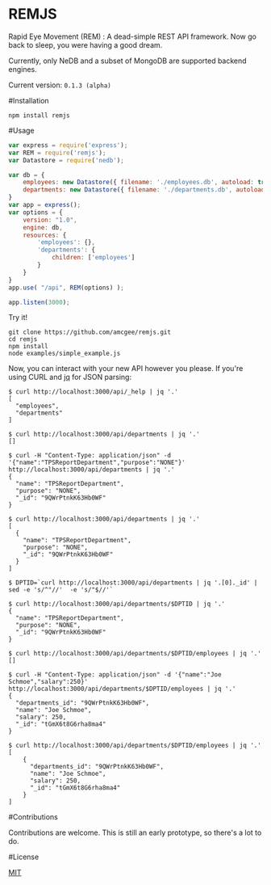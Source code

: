 # REMJS

Rapid Eye Movement (REM) : A dead-simple REST API framework.  Now go back to sleep, you were having a good dream.

Currently, only NeDB and a subset of MongoDB are supported backend engines.

Current version: `0.1.3 (alpha)`

#Installation

```shell
npm install remjs
```

#Usage

```javascript
var express = require('express');
var REM = require('remjs');
var Datastore = require('nedb');

var db = {
    employees: new Datastore({ filename: './employees.db', autoload: true }),
    departments: new Datastore({ filename: './departments.db', autoload: true })
}
var app = express();
var options = {
    version: "1.0",
    engine: db,
    resources: {
        'employees': {},
        'departments': {
            children: ['employees']
        }
    }
}
app.use( "/api", REM(options) );

app.listen(3000);
```

Try it!
```shell
git clone https://github.com/amcgee/remjs.git
cd remjs
npm install
node examples/simple_example.js
```

Now, you can interact with your new API however you please.  If you're using CURL and [jq](http://stedolan.github.io/jq/) for JSON parsing:

```shell
$ curl http://localhost:3000/api/_help | jq '.'
[
  "employees",
  "departments"
]

$ curl http://localhost:3000/api/departments | jq '.'
[]

$ curl -H "Content-Type: application/json" -d '{"name":"TPSReportDepartment","purpose":"NONE"}' http://localhost:3000/api/departments | jq '.'
{
  "name": "TPSReportDepartment",
  "purpose": "NONE",
  "_id": "9QWrPtnkK63Hb0WF"
}

$ curl http://localhost:3000/api/departments | jq '.'
[
  {
    "name": "TPSReportDepartment",
    "purpose": "NONE",
    "_id": "9QWrPtnkK63Hb0WF"
  }
]

$ DPTID=`curl http://localhost:3000/api/departments | jq '.[0]._id' | sed -e 's/^"//'  -e 's/"$//'`

$ curl http://localhost:3000/api/departments/$DPTID | jq '.'
{
  "name": "TPSReportDepartment",
  "purpose": "NONE",
  "_id": "9QWrPtnkK63Hb0WF"
}

$ curl http://localhost:3000/api/departments/$DPTID/employees | jq '.'
[]

$ curl -H "Content-Type: application/json" -d '{"name":"Joe Schmoe","salary":250}' http://localhost:3000/api/departments/$DPTID/employees | jq '.'
{
  "departments_id": "9QWrPtnkK63Hb0WF",
  "name": "Joe Schmoe",
  "salary": 250,
  "_id": "tGmX6t8G6rha8ma4"
}

$ curl http://localhost:3000/api/departments/$DPTID/employees | jq '.'
[
    {
      "departments_id": "9QWrPtnkK63Hb0WF",
      "name": "Joe Schmoe",
      "salary": 250,
      "_id": "tGmX6t8G6rha8ma4"
    }
]

```

#Contributions

Contributions are welcome.  This is still an early prototype, so there's a lot to do.

#License

[MIT](http://opensource.org/licenses/MIT)